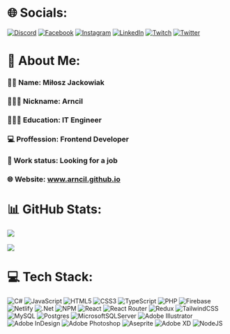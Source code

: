 # 🌐 Socials:
[![Discord](https://img.shields.io/badge/Discord-%237289DA.svg?logo=discord&logoColor=white)](https://discordapp.com/users/407535950118387712") [![Facebook](https://img.shields.io/badge/Facebook-%231877F2.svg?logo=Facebook&logoColor=white)](https://facebook.com/miloszjackowiak) [![Instagram](https://img.shields.io/badge/Instagram-%23E4405F.svg?logo=Instagram&logoColor=white)](https://instagram.com/arncil) [![LinkedIn](https://img.shields.io/badge/LinkedIn-%230077B5.svg?logo=linkedin&logoColor=white)](https://linkedin.com/in/milosz-jackowiak) [![Twitch](https://img.shields.io/badge/Twitch-%239146FF.svg?logo=Twitch&logoColor=white)](https://twitch.tv/Arncil) [![Twitter](https://img.shields.io/badge/Twitter-%231DA1F2.svg?logo=Twitter&logoColor=white)](https://twitter.com/Arncil37) 


# 💫 About Me:
### 🧑🏼 Name: Miłosz Jackowiak
### 👨🏼‍💻 Nickname: Arncil
### 👨🏼‍🎓 Education: IT Engineer
### 💻 Proffession: Frontend Developer
### 💼 Work status: Looking for a job
### 🌐 Website: www.arncil.github.io


# 📊 GitHub Stats:
<!-- ![](https://github-readme-stats.vercel.app/api?username=Arncil&theme=react&hide_border=false&include_all_commits=true&count_private=false)<br/> -->
![](https://github-readme-streak-stats.herokuapp.com/?user=Arncil&theme=react&hide_border=false) <br/><br/>
![](https://github-readme-stats.vercel.app/api/top-langs/?username=Arncil&theme=react&hide_border=false&include_all_commits=true&count_private=false&layout=compact)

<!--
# ✍️ Random Dev Quote
![](https://quotes-github-readme.vercel.app/api?type=horizontal&theme=dark)
-->

# 💻 Tech Stack:
![C#](https://img.shields.io/badge/c%23-%23239120.svg?style=plastic&logo=c-sharp&logoColor=white) ![JavaScript](https://img.shields.io/badge/javascript-%23323330.svg?style=plastic&logo=javascript&logoColor=%23F7DF1E) ![HTML5](https://img.shields.io/badge/html5-%23E34F26.svg?style=plastic&logo=html5&logoColor=white) ![CSS3](https://img.shields.io/badge/css3-%231572B6.svg?style=plastic&logo=css3&logoColor=white) ![TypeScript](https://img.shields.io/badge/typescript-%23007ACC.svg?style=plastic&logo=typescript&logoColor=white) ![PHP](https://img.shields.io/badge/php-%23777BB4.svg?style=plastic&logo=php&logoColor=white) ![Firebase](https://img.shields.io/badge/firebase-%23039BE5.svg?style=plastic&logo=firebase) ![Netlify](https://img.shields.io/badge/netlify-%23000000.svg?style=plastic&logo=netlify&logoColor=#00C7B7) ![.Net](https://img.shields.io/badge/.NET-5C2D91?style=plastic&logo=.net&logoColor=white) ![NPM](https://img.shields.io/badge/NPM-%23000000.svg?style=plastic&logo=npm&logoColor=white) ![React](https://img.shields.io/badge/react-%2320232a.svg?style=plastic&logo=react&logoColor=%2361DAFB) ![React Router](https://img.shields.io/badge/React_Router-CA4245?style=plastic&logo=react-router&logoColor=white) ![Redux](https://img.shields.io/badge/redux-%23593d88.svg?style=plastic&logo=redux&logoColor=white) ![TailwindCSS](https://img.shields.io/badge/tailwindcss-%2338B2AC.svg?style=plastic&logo=tailwind-css&logoColor=white) ![MySQL](https://img.shields.io/badge/mysql-%2300f.svg?style=plastic&logo=mysql&logoColor=white) ![Postgres](https://img.shields.io/badge/postgres-%23316192.svg?style=plastic&logo=postgresql&logoColor=white) ![MicrosoftSQLServer](https://img.shields.io/badge/Microsoft%20SQL%20Sever-CC2927?style=plastic&logo=microsoft%20sql%20server&logoColor=white) ![Adobe Illustrator](https://img.shields.io/badge/adobeillustrator-%23FF9A00.svg?style=plastic&logo=adobeillustrator&logoColor=white) ![Adobe InDesign](https://img.shields.io/badge/Adobe%20InDesign-49021F?style=plastic&logo=adobeindesign&logoColor=white) ![Adobe Photoshop](https://img.shields.io/badge/adobephotoshop-%2331A8FF.svg?style=plastic&logo=adobephotoshop&logoColor=white) ![Aseprite](https://img.shields.io/badge/Aseprite-FFFFFF?style=plastic&logo=Aseprite&logoColor=#7D929E) ![Adobe XD](https://img.shields.io/badge/Adobe%20XD-470137?style=plastic&logo=Adobe%20XD&logoColor=#FF61F6) ![NodeJS](https://img.shields.io/badge/node.js-6DA55F?style=plastic&logo=node.js&logoColor=white)


<!-- [![](https://visitcount.itsvg.in/api?id=Arncil&icon=0&color=5)](https://visitcount.itsvg.in) -->

<!-- Proudly created with GPRM ( https://gprm.itsvg.in ) -->
